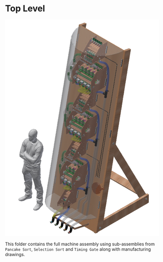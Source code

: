 # Top Level

![logo](https://github.com/jamesrussellt/Ball-Machine/blob/master/Images/Top_Assy.png)

This folder contains the full machine assembly using sub-assemblies from `Pancake Sort`, `Selection Sort` and `Timing Gate` along with manufacturing drawings.
